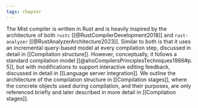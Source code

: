 ```yaml
---
tags: chapter
---
```


The Mist compiler is written in Rust and is heavily inspired by the architecture of both `rustc` [[@RustCompilerDevelopment2018]]  and `rust-analyzer` [[@RustAnalyzerArchitecture2023]]. Similar to both is that it uses an incremental query-based model at every compilation step, discussed in detail in [[Compilation structure]]. However, conceptually, it follows a standard compilation model [[@ahoCompilersPrinciplesTechniques1986#p. 5]], but with modifications to support interactive editing feedback, discussed in detail in [[Language server integration]]. We outline the architecture of the compilation structure in [[Compilation stages]], where the concrete objects used during compilation, and their purposes, are only referenced briefly and later described in more detail in [[Compilation stages]].
